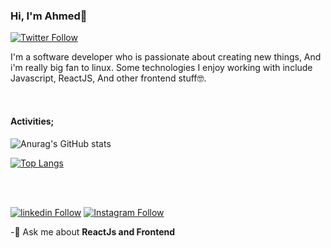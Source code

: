 ### Hi, I'm Ahmed👋


[![Twitter Follow](https://img.shields.io/twitter/follow/salihcodev?style=social)](https://twitter.com/salihcodev)

I'm a software developer who is passionate about creating new things, And i'm really big fan to linux. Some technologies I enjoy working with include Javascript, ReactJS, And other frontend stuff🤓.



<br />

#### Activities;

![Anurag's GitHub stats](https://github-readme-stats.vercel.app/api?username=salihcodev&show_icons=true&theme=tokyonight)

[![Top Langs](https://github-readme-stats.vercel.app/api/top-langs/?username=salihcodev&layout=compact&langs_count=15)](https://github.com/salihcodev/github-readme-stats)


<br />
<br />

[![linkedin Follow](https://img.shields.io/badge/linkedin-@salihcodev-blue?style=flat&logo=linkedin&logoColor=white)](https://www.linkedin.com/in/salihcodev) [![Instagram Follow](https://img.shields.io/badge/instagram-@salihcodev-darkslateblue?style=flat&logo=instagram&logoColor=white)](https://instagram.com/salihcodev)



-🔭 Ask me about **ReactJs and Frontend**
